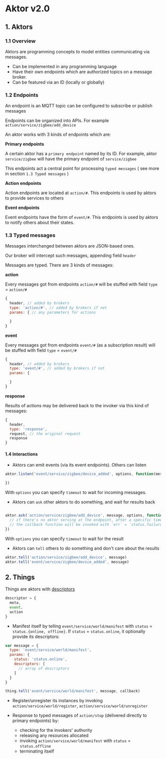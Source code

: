 Aktor v2.0
===============

## 1. Aktors
### 1.1 Overview

Aktors are programming concepts to model entities communicating via messages.
+ Can be implemented in any programming language
+ Have their own endpoints which are authorized topics on a message broker.
+ Can be featured via an ID (locally or globally)

### 1.2 Endpoints
An endpoint is an MQTT topic can be configured to subscribe or publish messages

Endpoints can be organized into APIs. For example `action/service/zigbee/add_device`

An aktor works with 3 kinds of endpoints which are:

**Primary endpoints**

A certain aktor has a `primary endpoint` named by its ID. For example, aktor `service/zigbee` will have the primary endpoint of `service/zigbee`

This endpoints act a central point for processing `typed messages` ( see more in section `1.3 Typed messages` )

**Action endpoints**

Action endpoints are located at `action/#`. This endpoints is used by aktors to provide services to others

**Event endpoints**

Event endpoints have the form of `event/#`. This endpoints is used by aktors to notify others about their states.

### 1.3 Typed messages

Messages interchanged between aktors are JSON-based ones.

Our broker will intercept such messages, appending field `header`

Messages are typed. There are 3 kinds of messages:

**action**

Every messages got from endpoints `action/#` will be stuffed with field `type` = `action/#`

```js
{
  header, // added by brokers
  type: 'action/#', // added by brokers if not
  params: { // any parameters for actions

  }
}
```

**event**

Every messages got from endpoints `event/#` (as a subscription result) will be stuffed with field `type` = `event/#`

```js
{
  header, // added by brokers
  type: 'event/#', // added by brokers if not
  params: {

  }
}
```

**response**

Results of actions may be delivered back to the invoker via this kind of messages:

```js
{
  header,
  type: 'response',
  request, // the original request
  response
}
```

#### 1.4 Interactions

- Aktors can emit events (via its event endpoints). Others can listen

```js
aktor.listen('event/service/zigbee/device_added', options, function(message){

})
```

With `options` you can specify `timeout` to wait for incoming messages.

- Aktors can `ask` other aktors to do something, and wait for results back

```js

aktor.ask('action/service/zigbee/add_device', message, options, function(err, result){
  // if there's no aktor serving at the endpoint, after a specific timeout
  // the callback function will be invoked with `err` = `status.failure.timeout`
})
```

With `options` you can specify `timeout` to wait for the result

- Aktors can `tell` others to do something and don't care about the results

```js
aktor.tell('action/service/zigbee/add_device', message)
aktor.tell('event/service/zigbee/device_added', message)
```

## 2. Things

Things are aktors with [descriptors](./descriptor.md)

```js
descriptor = {
  meta,
  event,
  action
}
```

- Manifest itself by telling `event/service/world/manifest` with `status` = `status.{online, offline}`. If `status` = `status.online`, it optionally provide its descriptors:

```js
var message = {
  type: 'event/service/world/manifest',
  params: {
    status: 'status.online',
    descriptors: [
      // array of descriptors
    ]
  }
}

thing.tell('event/service/world/manifest', message, callback)
```

- Register/unregister its instances by invoking `action/service/world/register`, `action/service/world/unregister`

- Response to typed messages of `action/stop` (delivered directly to primary endpoints) by:
  - checking for the invokers' authority
  - releasing any resources allocated
  - invoking `action/service/world/manifest` with `status` = `status.offline`
  - terminating itself
